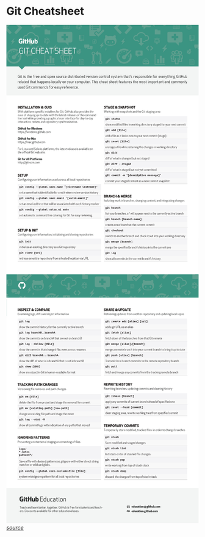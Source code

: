 # Git Cheatsheet

![](./assets-git/git-cheat-sheet-education_page-0001.jpg)
![](./assets-git/git-cheat-sheet-education_page-0002.jpg)
*[source](https://education.github.com/git-cheat-sheet-education.pdf)*